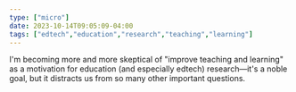 ```yaml
---
type: ["micro"]
date: 2023-10-14T09:05:09-04:00
tags: ["edtech","education","research","teaching","learning"]
---
```

I'm becoming more and more skeptical of "improve teaching and learning" as a motivation for education (and especially edtech) research—it's a noble goal, but it distracts us from so many other important questions.

